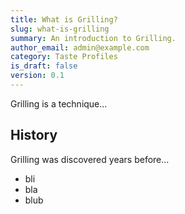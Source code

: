 ```yaml
---
title: What is Grilling?
slug: what-is-grilling
summary: An introduction to Grilling.
author_email: admin@example.com
category: Taste Profiles
is_draft: false
version: 0.1
---
```


Grilling is a technique...
 
## History

Grilling was discovered years before...


- bli
- bla
- blub
